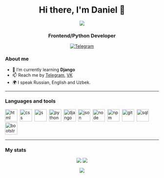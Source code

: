 <div id="header" align="center">
    <h1>Hi there, I'm Daniel 👋</h1>
      <img src="https://count.getloli.com/get/@GilazovDEV?theme=rule34" />
    <h3>Frontend/Python Developer</h3>

</div>

<div id="socials" align="center">
  <a href="https://t.me/jeaunity">
    <img src="https://img.shields.io/badge/Telegram-blue?style=for-the-badge&logo=telegram&logoColor=white" alt="Telegram"/>
  </a>
</div>

### About me
- 🌱 I’m currently learning **Django**
- 📫 Reach me by [Telegram](https://t.me/jeaunity), [VK](https://vk.com/devniel)
- 🌍 I speak Russian, English and Uzbek.

---

### Languages and tools

<img src="https://cdn.jsdelivr.net/gh/devicons/devicon/icons/html5/html5-original.svg" title="html" width="40" height="40"/>&nbsp;
<img src="https://cdn.jsdelivr.net/gh/devicons/devicon/icons/css3/css3-original.svg" title="css" width="40" height="40"/>&nbsp;
<img src="https://cdn.jsdelivr.net/gh/devicons/devicon/icons/javascript/javascript-original.svg" title="js" width="40" height="40"/>&nbsp;
<img src="https://cdn.jsdelivr.net/gh/devicons/devicon@latest/icons/python/python-original.svg" title="python" width="40" height="40"/>&nbsp;
<img src="https://cdn.jsdelivr.net/gh/devicons/devicon@latest/icons/django/django-plain.svg" title="django" width="40" height="40"/>&nbsp;
<img src="https://cdn.jsdelivr.net/gh/devicons/devicon@latest/icons/json/json-original.svg" title="json" width="40" height="40"/>&nbsp;
<img src="https://cdn.jsdelivr.net/gh/devicons/devicon/icons/nodejs/nodejs-original.svg" title="node" width="40" height="40"/>&nbsp;
<img src="https://cdn.jsdelivr.net/gh/devicons/devicon/icons/npm/npm-original-wordmark.svg" title="npm" width="40" height="40"/>&nbsp;
<img src="https://cdn.jsdelivr.net/gh/devicons/devicon/icons/git/git-plain.svg" title="git" width="40" height="40"/>&nbsp;
<img src="https://cdn.jsdelivr.net/gh/devicons/devicon/icons/postgresql/postgresql-original.svg" title="sql" width="40" height="40"/>&nbsp;
<img src="https://cdn.jsdelivr.net/gh/devicons/devicon@latest/icons/bootstrap/bootstrap-original.svg" title="bootstrap" width="40" height="40"/>&nbsp;          

---

### My stats

<p align = "center">
  <img src = "https://github-readme-stats.vercel.app/api?username=GilazovDEV&show_icons=true&theme=github_dark&line_height=27">
  <img src = "https://github-readme-stats.vercel.app/api/top-langs/?username=GilazovDEV&langs_count=3&theme=github_dark">
</p>
<p align = "center">
 <img  src="https://github-readme-streak-stats.herokuapp.com/?user=GilazovDEV&theme=github_dark&show_icons=true&layout=compact"/>
</p>

